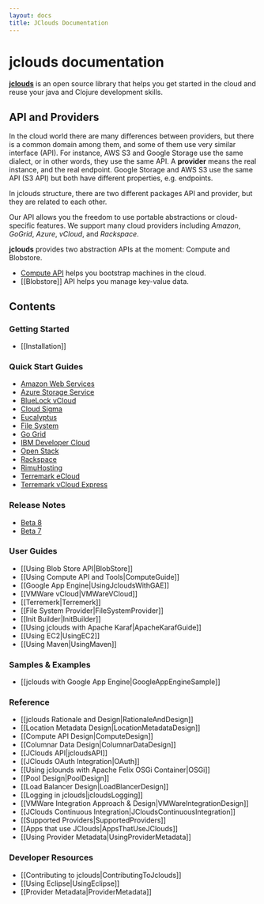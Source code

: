 ```yaml
---
layout: docs
title: JClouds Documentation
---
```


# **jclouds** documentation

[**jclouds**](http://www.jclouds.org/) is an open source library that helps you get started in the cloud and reuse your java and 
Clojure development skills. 


## API and Providers

In the cloud world there are many differences between providers, but there is a common domain among them, and some of them use very similar interface (API).
For instance, AWS S3 and Google Storage use the same dialect, or in other words, they use the same API.
A **provider** means the real instance, and the real endpoint. Google Storage and AWS S3 use the same API (S3 API) but both have different properties, e.g. endpoints.

In jclouds structure, there are two different packages API and provider, but they are related to each other.

Our API allows you the freedom to use portable abstractions or cloud-specific features. 
We support many cloud providers including _Amazon_, _GoGrid_, _Azure_, _vCloud_, and _Rackspace_.



**jclouds** provides two abstraction APIs at the moment: Compute and Blobstore. 

   * [Compute API](refere) helps you bootstrap machines in the cloud.
   * [[Blobstore]] API helps you manage key-value data.

## Contents

### Getting Started

* [[Installation]]

### Quick Start Guides

* [Amazon Web Services](/documentation/quickstart/aws)
* [Azure Storage Service](/documentation/quickstart/azure-storage)
* [BlueLock vCloud](/documentation/quickstart/bluelock)
* [Cloud Sigma](/documentation/quickstart/cloudsigma)
* [Eucalyptus](/documentation/quickstart/eucalyptus)
* [File System](/documentation/quickstart/filesystem)
* [Go Grid](/documentation/quickstart/go-grid)
* [IBM Developer Cloud](/documentation/quickstart/ibm-developer-cloud)
* [Open Stack](/documentation/quickstart/openstack)
* [Rackspace](/documentation/quickstart/rackspace)
* [RimuHosting](/documentation/quickstart/rimuhosting)
* [Terremark eCloud](/documentation/quickstart/terremark-ecloud)
* [Terremark vCloud Express](/documentation/quickstart/terremark-vcloud-express)

### Release Notes

* [Beta 8](/documentation/releasenotes/beta8)
* [Beta 7](/documentation/releasenotes/beta7)

### User Guides

* [[Using Blob Store API|BlobStore]]
* [[Using Compute API and Tools|ComputeGuide]]
* [[Google App Engine|UsingJcloudsWithGAE]]
* [[VMWare vCloud|VMWareVCloud]]
* [[Terremerk|Terremerk]]
* [[File System Provider|FileSystemProvider]]
* [[Init Builder|InitBuilder]]
* [[Using jclouds with Apache Karaf|ApacheKarafGuide]]
* [[Using EC2|UsingEC2]]
* [[Using Maven|UsingMaven]]

### Samples & Examples

* [[jclouds with Google App Engine|GoogleAppEngineSample]]

### Reference

* [[jclouds Rationale and Design|RationaleAndDesign]]
* [[Location Metadata Design|LocationMetadataDesign]]
* [[Compute API Design|ComputeDesign]]
* [[Columnar Data Design|ColumnarDataDesign]]
* [[JClouds API|jcloudsAPI]]
* [[JClouds OAuth Integration|OAuth]]
* [[Using jclounds with Apache Felix OSGi Container|OSGi]]
* [[Pool Design|PoolDesign]]
* [[Load Balancer Design|LoadBlancerDesign]]
* [[Logging in jclouds|jcloudsLogging]]
* [[VMWare Integration Approach & Design|VMWareIntegrationDesign]]
* [[JClouds Continuous Integration|JCloudsContinuousIntegration]]
* [[Supported Providers|SupportedProviders]]
* [[Apps that use JClouds|AppsThatUseJClouds]]
* [[Using Provider Metadata|UsingProviderMetadata]]


### Developer Resources

* [[Contributing to jclouds|ContributingToJclouds]]
* [[Using Eclipse|UsingEclipse]]
* [[Provider Metadata|ProviderMetadata]]


